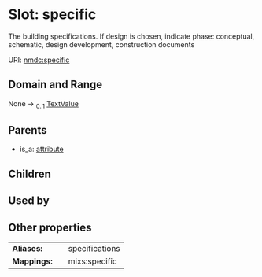 
# Slot: specific


The building specifications. If design is chosen, indicate phase: conceptual, schematic, design development, construction documents

URI: [nmdc:specific](https://microbiomedata/meta/specific)


## Domain and Range

None &#8594;  <sub>0..1</sub> [TextValue](TextValue.md)

## Parents

 *  is_a: [attribute](attribute.md)

## Children


## Used by


## Other properties

|  |  |  |
| --- | --- | --- |
| **Aliases:** | | specifications |
| **Mappings:** | | mixs:specific |

